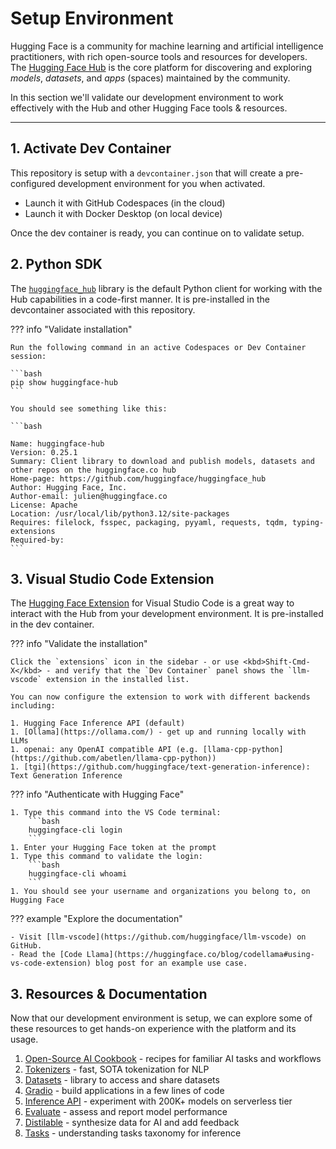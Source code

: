 # Setup Environment

Hugging Face is a community for machine learning and artificial intelligence practitioners, with rich open-source tools and resources for developers. The [Hugging Face Hub](https://hf.co/) is the core platform for discovering and exploring _models_, _datasets_, and _apps_ (spaces) maintained by the community. 

In this section we'll validate our development environment to work effectively with the Hub and other Hugging Face tools & resources.

---

## 1. Activate Dev Container

This repository is setup with a `devcontainer.json` that will create a pre-configured development environment for you when activated. 

 - Launch it with GitHub Codespaces (in the cloud)
 - Launch it with Docker Desktop (on local device)

Once the dev container is ready, you can continue on to validate setup.


## 2. Python SDK

The [`huggingface_hub`](https://huggingface.co/docs/huggingface_hub/index) library is the default Python client for working with the Hub capabilities in a code-first manner. It is pre-installed in the devcontainer associated with this repository.

??? info "Validate installation"

    Run the following command in an active Codespaces or Dev Container session:

    ```bash
    pip show huggingface-hub
    ```

    You should see something like this:

    ```bash

    Name: huggingface-hub
    Version: 0.25.1
    Summary: Client library to download and publish models, datasets and other repos on the huggingface.co hub
    Home-page: https://github.com/huggingface/huggingface_hub
    Author: Hugging Face, Inc.
    Author-email: julien@huggingface.co
    License: Apache
    Location: /usr/local/lib/python3.12/site-packages
    Requires: filelock, fsspec, packaging, pyyaml, requests, tqdm, typing-extensions
    Required-by: 
    ```

## 3. Visual Studio Code Extension

The [Hugging Face Extension](https://marketplace.visualstudio.com/items?itemName=HuggingFace.huggingface-vscode) for Visual Studio Code is a great way to interact with the Hub from your development environment. It is pre-installed in the dev container.


??? info "Validate the installation"

    Click the `extensions` icon in the sidebar - or use <kbd>Shift-Cmd-X</kbd> - and verify that the `Dev Container` panel shows the `llm-vscode` extension in the installed list.

    You can now configure the extension to work with different backends including:

    1. Hugging Face Inference API (default)
    1. [Ollama](https://ollama.com/) - get up and running locally with LLMs
    1. openai: any OpenAI compatible API (e.g. [llama-cpp-python](https://github.com/abetlen/llama-cpp-python))
    1. [tgi](https://github.com/huggingface/text-generation-inference): Text Generation Inference

??? info "Authenticate with Hugging Face"

    1. Type this command into the VS Code terminal:
        ```bash
        huggingface-cli login
        ```
    1. Enter your Hugging Face token at the prompt
    1. Type this command to validate the login:
        ```bash
        huggingface-cli whoami
        ```
    1. You should see your username and organizations you belong to, on Hugging Face

??? example "Explore the documentation"

    - Visit [llm-vscode](https://github.com/huggingface/llm-vscode) on GitHub.
    - Read the [Code Llama](https://huggingface.co/blog/codellama#using-vs-code-extension) blog post for an example use case.

## 3. Resources & Documentation

Now that our development environment is setup, we can explore some of these resources to get hands-on experience with the platform and its usage.

1. [Open-Source AI Cookbook](https://huggingface.co/learn/cookbook/en/index) - recipes for familiar AI tasks and workflows
1. [Tokenizers](https://huggingface.co/docs/tokenizers/index) - fast, SOTA tokenization for NLP
1. [Datasets](https://huggingface.co/docs/datasets) - library to access and share datasets
1. [Gradio](https://www.gradio.app/docs/) - build applications in a few lines of code 
1. [Inference API](https://huggingface.co/docs/api-inference) - experiment with 200K+ models on serverless tier
1. [Evaluate](https://huggingface.co/docs/evaluate) - assess and report model performance
1. [Distilable](https://distilabel.argilla.io/) - synthesize data for AI and add feedback
1. [Tasks](https://huggingface.co/tasks) - understanding tasks taxonomy for inference